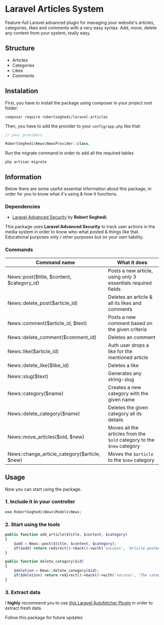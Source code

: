 # Laravel Articles System
Feature-full Laravel advanced plugin for managing your website's articles, categories, likes and comments with a very easy syntax. Add, move, delete any content from your system, really easy.

## Structure
- Articles
- Categories
- Likes
- Comments
 
 ## Instalation
 First, you have to install the package using composer in your project root folder:
 ```
 composer require robertseghedi/laravel-articles
 ```
 Then, you have to add the provider to your ```config/app.php``` like that:
 ```php
 // your providers

RobertSeghedi\News\NewsProvider::class,
 ```
 Run the migrate command in order to add all the required tables
  ```
  php artisan migrate
   ```
## Information
Below there are some useful essential information about this package, in order for you to know what it's using & how it functions.
### Dependencies
- [Laravel Advanced Security](https://github.com/robertseghedi/laravel-advanced-security) by **Robert Seghedi**;

This package uses **Laravel Advanced Security** to track user actions in the media system in order to know who-what posted & things like that. Educational purposes only / other purposes but on your own liability.

### Commands
 
| Command name | What it does |
| --- | --- |
| News::post($title, $content, $category_id) | Posts a new article, using only 3 essentials required fields|
| News::delete_post($article_id) | Deletes an article & all its likes and comments|
| News::comment($article_id, $text) | Posts a new comment based on the given criteria|
| News::delete_comment($comment_id) | Deletes an comment|
| News::like($article_id) | Auth user drops a like for the mentioned article |
| News::delete_like($like_id) | Deletes a like |
| News::slug($text) | Generates any string-slug |
| News::category($name) | Creates a new category with the given name |
| News::delete_category($name) | Deletes the given category all its details |
| News::move_articles($old, $new) | Moves all the articles from the `$old` category to the `$new` category |
| News::change_article_category($article, $new) | Moves the `$article` to the `$new` category |
   
## Usage

Now you can start using the package.

### 1. Include it in your controller

 ```php
use RobertSeghedi\News\Models\News;
  ```
   
### 2. Start using the tools

```php
public function add_article($title, $content, $category)
{
    $add = News::post($title, $content, $category);
    if($add) return redirect()->back()->with('success', 'Article posted.');
}
```

```php
public function delete_category($id)
{
    $deletion = News::delete_category($id);
    if($deletion) return redirect()->back()->with('success', 'The category and all its articles were deleted.');
}
```
### 3. Extract data

I **highly** recommend you to use [this Laravel Autofetcher Plugin](https://github.com/robertseghedi/laravel-autofetcher) in order to extract fresh data.

Follow this package for future updates
